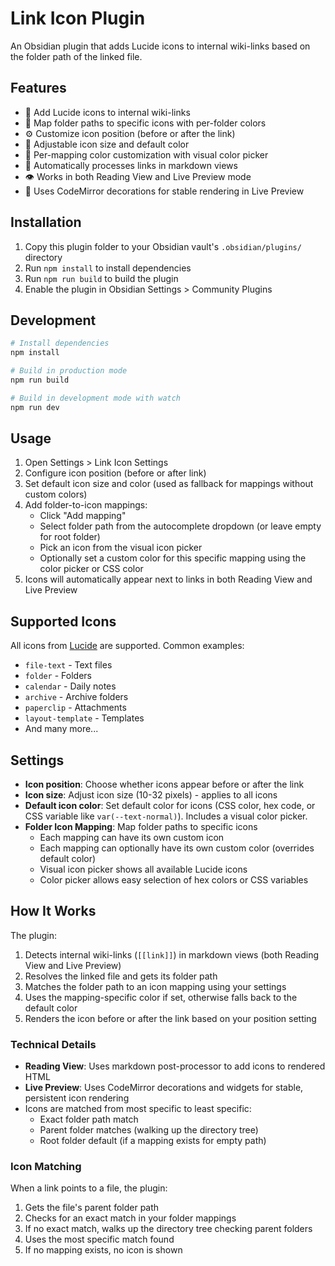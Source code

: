 # Link Icon Plugin

An Obsidian plugin that adds Lucide icons to internal wiki-links based on the folder path of the linked file.

## Features

- 🎨 Add Lucide icons to internal wiki-links
- 📁 Map folder paths to specific icons with per-folder colors
- ⚙️ Customize icon position (before or after the link)
- 🎨 Adjustable icon size and default color
- 🎨 Per-mapping color customization with visual color picker
- 🔄 Automatically processes links in markdown views
- 👁️ Works in both Reading View and Live Preview mode
- 🎯 Uses CodeMirror decorations for stable rendering in Live Preview

## Installation

1. Copy this plugin folder to your Obsidian vault's `.obsidian/plugins/` directory
2. Run `npm install` to install dependencies
3. Run `npm run build` to build the plugin
4. Enable the plugin in Obsidian Settings > Community Plugins

## Development

```bash
# Install dependencies
npm install

# Build in production mode
npm run build

# Build in development mode with watch
npm run dev
```

## Usage

1. Open Settings > Link Icon Settings
2. Configure icon position (before or after link)
3. Set default icon size and color (used as fallback for mappings without custom colors)
4. Add folder-to-icon mappings:
   - Click "Add mapping"
   - Select folder path from the autocomplete dropdown (or leave empty for root folder)
   - Pick an icon from the visual icon picker
   - Optionally set a custom color for this specific mapping using the color picker or CSS color
5. Icons will automatically appear next to links in both Reading View and Live Preview

## Supported Icons

All icons from [Lucide](https://lucide.dev/) are supported. Common examples:
- `file-text` - Text files
- `folder` - Folders
- `calendar` - Daily notes
- `archive` - Archive folders
- `paperclip` - Attachments
- `layout-template` - Templates
- And many more...

## Settings

- **Icon position**: Choose whether icons appear before or after the link
- **Icon size**: Adjust icon size (10-32 pixels) - applies to all icons
- **Default icon color**: Set default color for icons (CSS color, hex code, or CSS variable like `var(--text-normal)`). Includes a visual color picker.
- **Folder Icon Mapping**: Map folder paths to specific icons
  - Each mapping can have its own custom icon
  - Each mapping can optionally have its own custom color (overrides default color)
  - Visual icon picker shows all available Lucide icons
  - Color picker allows easy selection of hex colors or CSS variables

## How It Works

The plugin:
1. Detects internal wiki-links (`[[link]]`) in markdown views (both Reading View and Live Preview)
2. Resolves the linked file and gets its folder path
3. Matches the folder path to an icon mapping using your settings
4. Uses the mapping-specific color if set, otherwise falls back to the default color
5. Renders the icon before or after the link based on your position setting

### Technical Details

- **Reading View**: Uses markdown post-processor to add icons to rendered HTML
- **Live Preview**: Uses CodeMirror decorations and widgets for stable, persistent icon rendering
- Icons are matched from most specific to least specific:
  - Exact folder path match
  - Parent folder matches (walking up the directory tree)
  - Root folder default (if a mapping exists for empty path)

### Icon Matching

When a link points to a file, the plugin:
1. Gets the file's parent folder path
2. Checks for an exact match in your folder mappings
3. If no exact match, walks up the directory tree checking parent folders
4. Uses the most specific match found
5. If no mapping exists, no icon is shown

